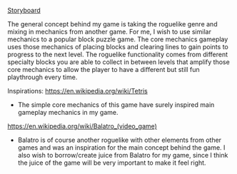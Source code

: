 [Storyboard](story-board.pdf)

The general concept behind my game is taking the roguelike genre and mixing in mechanics from another game. For me, I wish to use similar mechanics to a popular block puzzle game. The core mechanics gameplay uses those mechanics of placing blocks and clearing lines to gain points to progress to the next level. The roguelike functionality comes from different specialty blocks you are able to collect in between levels that amplify those core mechanics to allow the player to have a different but still fun playthrough every time.

Inspirations:
https://en.wikipedia.org/wiki/Tetris
- The simple core mechanics of this game have surely inspired main gameplay mechanics in my game.

https://en.wikipedia.org/wiki/Balatro_(video_game)
- Balatro is of course another roguelike with other elements from other games and was an inspiration for the main concept behind the game. I also wish to borrow/create juice from Balatro for my game, since I think the juice of the game will be very important to make it feel right.